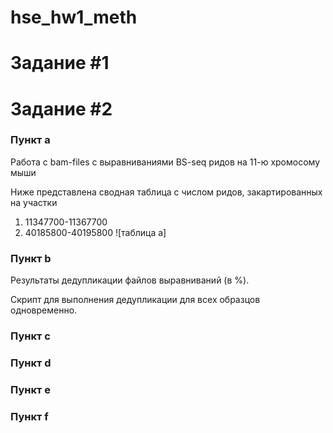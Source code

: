 # hse_hw1_meth

Задание #1
=====================


Задание #2
=====================

### Пункт а
Работа с bam-files с выравниваниями BS-seq ридов на 11-ю хромосому мыши

Ниже представлена сводная таблица с числом ридов, закартированных на участки
1) 11347700-11367700
2) 40185800-40195800
![таблица а]

### Пункт b
Результаты дедупликации файлов выравниваний (в %).

Скрипт для выполнения дедупликации для всех образцов одновременно.

### Пункт c


### Пункт d

### Пункт e


### Пункт f
